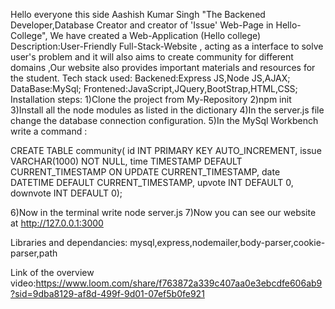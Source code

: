 Hello everyone this side Aashish Kumar Singh "The Backened Developer,Database Creator and creator of 'Issue' Web-Page in Hello-College", 
We have created a Web-Application (Hello college)
Description:User-Friendly Full-Stack-Website , acting as a interface to solve user's problem and it will also aims to create community for different domains ,Our website also provides important materials and resources for the student.
Tech stack used:
Backened:Express JS,Node JS,AJAX;
DataBase:MySql;
Frontened:JavaScript,JQuery,BootStrap,HTML,CSS;
Installation steps:
1)Clone the project from My-Repository
2)npm init
3)Install all the node modules as listed in the dictionary
4)In the server.js file change the database connection configuration.
5)In the MySql Workbench write a command : 

CREATE TABLE community(
id INT PRIMARY KEY AUTO_INCREMENT,
issue VARCHAR(1000) NOT NULL,
time TIMESTAMP DEFAULT CURRENT_TIMESTAMP ON UPDATE CURRENT_TIMESTAMP,
date DATETIME DEFAULT CURRENT_TIMESTAMP,
upvote INT DEFAULT 0,
downvote INT DEFAULT 0);

6)Now in the terminal write node server.js
7)Now you can see our website at http://127.0.0.1:3000


Libraries and dependancies:
mysql,express,nodemailer,body-parser,cookie-parser,path


Link of the overview video:https://www.loom.com/share/f763872a339c407aa0e3ebcdfe606ab9?sid=9dba8129-af8d-499f-9d01-07ef5b0fe921




